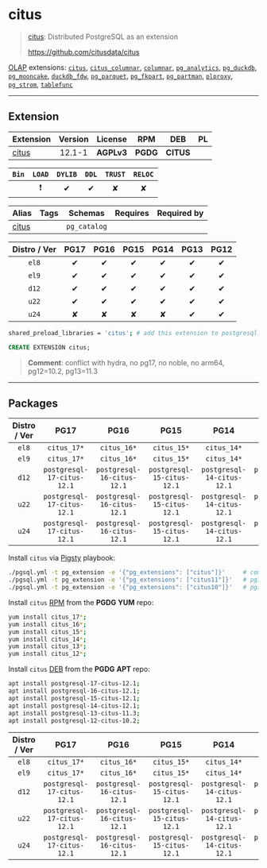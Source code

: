 # citus


> [citus](https://github.com/citusdata/citus): Distributed PostgreSQL as an extension
>
> https://github.com/citusdata/citus





[OLAP](/olap) extensions: [`citus`](/citus), [`citus_columnar`](/citus_columnar), [`columnar`](/columnar), [`pg_analytics`](/pg_analytics), [`pg_duckdb`](/pg_duckdb), [`pg_mooncake`](/pg_mooncake), [`duckdb_fdw`](/duckdb_fdw), [`pg_parquet`](/pg_parquet), [`pg_fkpart`](/pg_fkpart), [`pg_partman`](/pg_partman), [`plproxy`](/plproxy), [`pg_strom`](/pg_strom), [`tablefunc`](/tablefunc)


-------
## Extension


| Extension | Version | License | RPM | DEB | PL |
|-----------|:-------:|:-------:|:---:|:---:|:--:|
| [citus](https://github.com/citusdata/citus) | 12.1-1 | **<span class="tcwarn">AGPLv3</span>** | **<span class="tccyan">PGDG</span>** | **<span class="tcgreen">CITUS</span>** |  |



| `Bin` | `LOAD` | `DYLIB` | `DDL` | `TRUST` | `RELOC` |
|:-----:|:------:|:-------:|:-----:|:-------:|:-------:|
|  | <span class="tcred">❗</span> | <span class="tcblue">✔</span> | <span class="tcblue">✔</span> | <span class="tcwarn">✘</span> | <span class="tcwarn">✘</span> |



| Alias | Tags | Schemas | Requires | Required by |
|-------|------|---------|----------|-------------|
| [citus](/citus) |  | `pg_catalog` |  |  |



| Distro / Ver | PG17 | PG16 | PG15 | PG14 | PG13 | PG12 |
|:------------:|:----:|:----:|:----:|:----:|:----:|:----:|
| `el8` | <span class="tcblue">✔</span> | <span class="tcblue">✔</span> | <span class="tcblue">✔</span> | <span class="tcblue">✔</span> | <span class="tcblue">✔</span> | <span class="tcblue">✔</span> |
| `el9` | <span class="tcblue">✔</span> | <span class="tcblue">✔</span> | <span class="tcblue">✔</span> | <span class="tcblue">✔</span> | <span class="tcblue">✔</span> | <span class="tcblue">✔</span> |
| `d12` | <span class="tcblue">✔</span> | <span class="tcblue">✔</span> | <span class="tcblue">✔</span> | <span class="tcblue">✔</span> | <span class="tcwarn">✔</span> | <span class="tcwarn">✔</span> |
| `u22` | <span class="tcblue">✔</span> | <span class="tcblue">✔</span> | <span class="tcblue">✔</span> | <span class="tcblue">✔</span> | <span class="tcwarn">✔</span> | <span class="tcwarn">✔</span> |
| `u24` | <span class="tcred">✘</span> | <span class="tcred">✘</span> | <span class="tcred">✘</span> | <span class="tcred">✘</span> | <span class="tcwarn">✔</span> | <span class="tcwarn">✔</span> |



```bash
shared_preload_libraries = 'citus'; # add this extension to postgresql.conf
```



```sql
CREATE EXTENSION citus;
```
> **Comment**: conflict with hydra, no pg17, no noble, no arm64, pg12=10.2, pg13=11.3
-----------


## Packages


| Distro / Ver | PG17 | PG16 | PG15 | PG14 | PG13 | PG12 |
|:------------:|:----:|:----:|:----:|:----:|:----:|:----:|
| `el8` | `citus_17*` | `citus_16*` | `citus_15*` | `citus_14*` | `citus_13*` | `citus_12*` |
| `el9` | `citus_17*` | `citus_16*` | `citus_15*` | `citus_14*` | `citus_13*` | `citus_12*` |
| `d12` | `postgresql-17-citus-12.1` | `postgresql-16-citus-12.1` | `postgresql-15-citus-12.1` | `postgresql-14-citus-12.1` | `postgresql-13-citus-11.3` | `postgresql-12-citus-10.2` |
| `u22` | `postgresql-17-citus-12.1` | `postgresql-16-citus-12.1` | `postgresql-15-citus-12.1` | `postgresql-14-citus-12.1` | `postgresql-13-citus-11.3` | `postgresql-12-citus-10.2` |
| `u24` | `postgresql-17-citus-12.1` | `postgresql-16-citus-12.1` | `postgresql-15-citus-12.1` | `postgresql-14-citus-12.1` | `postgresql-13-citus-11.3` | `postgresql-12-citus-10.2` |



Install `citus` via [Pigsty](https://pigsty.io/docs/pgext/usage/install/) playbook:

```bash
./pgsql.yml -t pg_extension -e '{"pg_extensions": ["citus"]}'     # common case
./pgsql.yml -t pg_extension -e '{"pg_extensions": ["citus11"]}'   # pg13 @ deb
./pgsql.yml -t pg_extension -e '{"pg_extensions": ["citus10"]}'   # pg12 @ deb
```


Install `citus` [RPM](/rpm) from the **<span class="tccyan">PGDG</span>** **YUM** repo:

```bash
yum install citus_17*;
yum install citus_16*;
yum install citus_15*;
yum install citus_14*;
yum install citus_13*;
yum install citus_12*;
```


Install `citus` [DEB](/deb) from the **<span class="tccyan">PGDG</span>** **APT** repo:

```bash
apt install postgresql-17-citus-12.1;
apt install postgresql-16-citus-12.1;
apt install postgresql-15-citus-12.1;
apt install postgresql-14-citus-12.1;
apt install postgresql-13-citus-11.3;
apt install postgresql-12-citus-10.2;
```




| Distro / Ver | PG17 | PG16 | PG15 | PG14 | PG13 | PG12 |
|:------------:|:----:|:----:|:----:|:----:|:----:|:----:|
| `el8` | `citus_17*` | `citus_16*` | `citus_15*` | `citus_14*` | `citus_13*` | `citus_12*` |
| `el9` | `citus_17*` | `citus_16*` | `citus_15*` | `citus_14*` | `citus_13*` | `citus_12*` |
| `d12` | `postgresql-17-citus-12.1` | `postgresql-16-citus-12.1` | `postgresql-15-citus-12.1` | `postgresql-14-citus-12.1` | `postgresql-13-citus-11.3` | `postgresql-12-citus-10.2` |
| `u22` | `postgresql-17-citus-12.1` | `postgresql-16-citus-12.1` | `postgresql-15-citus-12.1` | `postgresql-14-citus-12.1` | `postgresql-13-citus-11.3` | `postgresql-12-citus-10.2` |
| `u24` | `postgresql-17-citus-12.1` | `postgresql-16-citus-12.1` | `postgresql-15-citus-12.1` | `postgresql-14-citus-12.1` | `postgresql-13-citus-11.3` | `postgresql-12-citus-10.2` |





